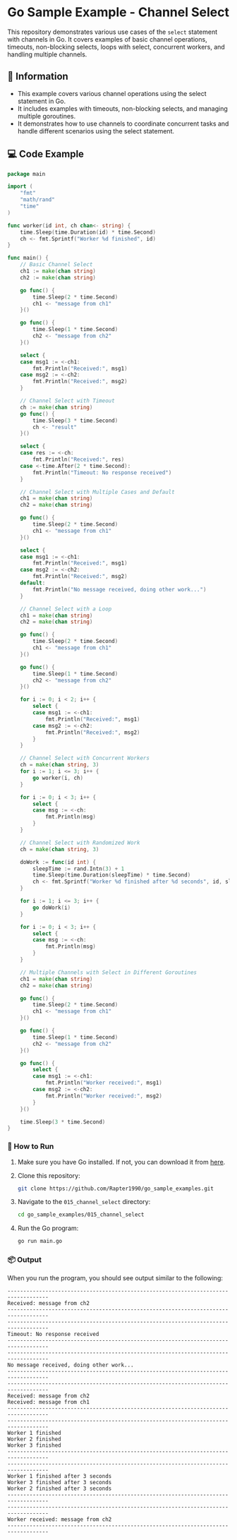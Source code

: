 # Go Sample Example - Channel Select

This repository demonstrates various use cases of the `select` statement with channels in Go. It covers examples of basic channel operations, timeouts, non-blocking selects, loops with select, concurrent workers, and handling multiple channels.

## 📖 Information

<ul style="list-style-type:disc">
  <li>This example covers various channel operations using the select statement in Go.</li>
  <li>It includes examples with timeouts, non-blocking selects, and managing multiple goroutines.</li>
  <li>It demonstrates how to use channels to coordinate concurrent tasks and handle different scenarios using the select statement.</li>
</ul>

## 💻 Code Example

```go
package main

import (
	"fmt"
	"math/rand"
	"time"
)

func worker(id int, ch chan<- string) {
	time.Sleep(time.Duration(id) * time.Second)
	ch <- fmt.Sprintf("Worker %d finished", id)
}

func main() {
	// Basic Channel Select
	ch1 := make(chan string)
	ch2 := make(chan string)

	go func() {
		time.Sleep(2 * time.Second)
		ch1 <- "message from ch1"
	}()

	go func() {
		time.Sleep(1 * time.Second)
		ch2 <- "message from ch2"
	}()

	select {
	case msg1 := <-ch1:
		fmt.Println("Received:", msg1)
	case msg2 := <-ch2:
		fmt.Println("Received:", msg2)
	}

	// Channel Select with Timeout
	ch := make(chan string)
	go func() {
		time.Sleep(3 * time.Second)
		ch <- "result"
	}()

	select {
	case res := <-ch:
		fmt.Println("Received:", res)
	case <-time.After(2 * time.Second):
		fmt.Println("Timeout: No response received")
	}

	// Channel Select with Multiple Cases and Default
	ch1 = make(chan string)
	ch2 = make(chan string)

	go func() {
		time.Sleep(2 * time.Second)
		ch1 <- "message from ch1"
	}()

	select {
	case msg1 := <-ch1:
		fmt.Println("Received:", msg1)
	case msg2 := <-ch2:
		fmt.Println("Received:", msg2)
	default:
		fmt.Println("No message received, doing other work...")
	}

	// Channel Select with a Loop
	ch1 = make(chan string)
	ch2 = make(chan string)

	go func() {
		time.Sleep(2 * time.Second)
		ch1 <- "message from ch1"
	}()

	go func() {
		time.Sleep(1 * time.Second)
		ch2 <- "message from ch2"
	}()

	for i := 0; i < 2; i++ {
		select {
		case msg1 := <-ch1:
			fmt.Println("Received:", msg1)
		case msg2 := <-ch2:
			fmt.Println("Received:", msg2)
		}
	}

	// Channel Select with Concurrent Workers
	ch = make(chan string, 3)
	for i := 1; i <= 3; i++ {
		go worker(i, ch)
	}

	for i := 0; i < 3; i++ {
		select {
		case msg := <-ch:
			fmt.Println(msg)
		}
	}

	// Channel Select with Randomized Work
	ch = make(chan string, 3)

	doWork := func(id int) {
		sleepTime := rand.Intn(3) + 1
		time.Sleep(time.Duration(sleepTime) * time.Second)
		ch <- fmt.Sprintf("Worker %d finished after %d seconds", id, sleepTime)
	}

	for i := 1; i <= 3; i++ {
		go doWork(i)
	}

	for i := 0; i < 3; i++ {
		select {
		case msg := <-ch:
			fmt.Println(msg)
		}
	}

	// Multiple Channels with Select in Different Goroutines
	ch1 = make(chan string)
	ch2 = make(chan string)

	go func() {
		time.Sleep(2 * time.Second)
		ch1 <- "message from ch1"
	}()

	go func() {
		time.Sleep(1 * time.Second)
		ch2 <- "message from ch2"
	}()

	go func() {
		select {
		case msg1 := <-ch1:
			fmt.Println("Worker received:", msg1)
		case msg2 := <-ch2:
			fmt.Println("Worker received:", msg2)
		}
	}()

	time.Sleep(3 * time.Second)
}
```

### 🏃 How to Run

1. Make sure you have Go installed. If not, you can download it from [here](https://golang.org/dl/).
2. Clone this repository:

   ```bash
   git clone https://github.com/Rapter1990/go_sample_examples.git
   ```

3. Navigate to the `015_channel_select` directory:

   ```bash
   cd go_sample_examples/015_channel_select
   ```

4. Run the Go program:

   ```bash
   go run main.go
   ```

### 📦 Output

When you run the program, you should see output similar to the following:

```
-----------------------------------------------------------------------------------
Received: message from ch2
-----------------------------------------------------------------------------------
-----------------------------------------------------------------------------------
Timeout: No response received
-----------------------------------------------------------------------------------
-----------------------------------------------------------------------------------
No message received, doing other work...
-----------------------------------------------------------------------------------
-----------------------------------------------------------------------------------
Received: message from ch2
Received: message from ch1
-----------------------------------------------------------------------------------
-----------------------------------------------------------------------------------
Worker 1 finished
Worker 2 finished
Worker 3 finished
-----------------------------------------------------------------------------------
-----------------------------------------------------------------------------------
Worker 1 finished after 3 seconds
Worker 3 finished after 3 seconds
Worker 2 finished after 3 seconds
-----------------------------------------------------------------------------------
-----------------------------------------------------------------------------------
Worker received: message from ch2
-----------------------------------------------------------------------------------
```